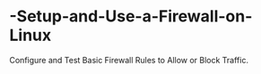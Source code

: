 # -Setup-and-Use-a-Firewall-on-Linux
Configure and Test Basic Firewall Rules to Allow or Block Traffic.
